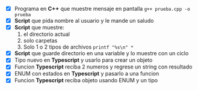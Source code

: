 - [x] Programa en **C++** que muestre mensaje en pantalla
```g++ prueba.cpp -o prueba```
- [x] **Script** que pida nombre al usuario y le mande un saludo 
- [x] **Script** que muestre: 
  1. el directorio actual
  2. solo carpetas
  3. Solo 1 o 2 tipos de archivos
```printf "%s\n" *```
- [x] **Script** que guarde directorio en una variable y lo muestre con un ciclo 
- [x] Tipo nuevo en **Typescript** y usarlo para crear un objeto 
- [x] Funcion **Typescript** reciba 2 numeros y regrese un string con resultado
- [x] ENUM con estados en **Typescript** y pasarlo a una funcion 
- [x] Funcion **Typescript** reciba objeto usando ENUM y un tipo  